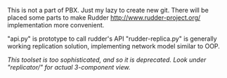 This is not a part of PBX. Just my lazy to create new git.
There will be placed some parts to make Rudder http://www.rudder-project.org/ implementation more convenient.

"api.py" is prototype to call rudder's API
"rudder-replica.py" is generally working replication solution, implementing network model similar to OOP.

*This toolset is too sophisticated, and so it is deprecated.
Look under "replicator/" for actual 3-component view.*
